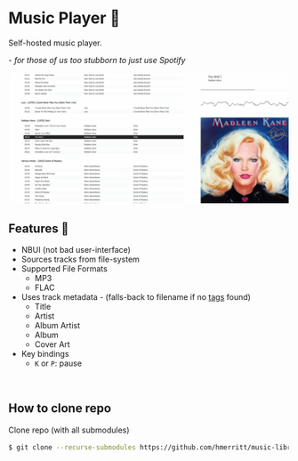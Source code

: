 # Music Player :musical_note:
Self-hosted music player.

\- _for those of us too stubborn to just use Spotify_




![](./screenshots/music-player.gif)




## Features :muscle:
- NBUI (not bad user-interface)
- Sources tracks from file-system
- Supported File Formats
	- MP3
	- FLAC
- Uses track metadata - (falls-back to filename if no [tags](https://www.mp3tag.de/en/) found)
	- Title
	- Artist
	- Album Artist
	- Album
	- Cover Art
- Key bindings
	- `K` or `P`: pause




<br />

## How to clone repo
Clone repo (with all submodules)
```bash
$ git clone --recurse-submodules https://github.com/hmerritt/music-library-player
```

